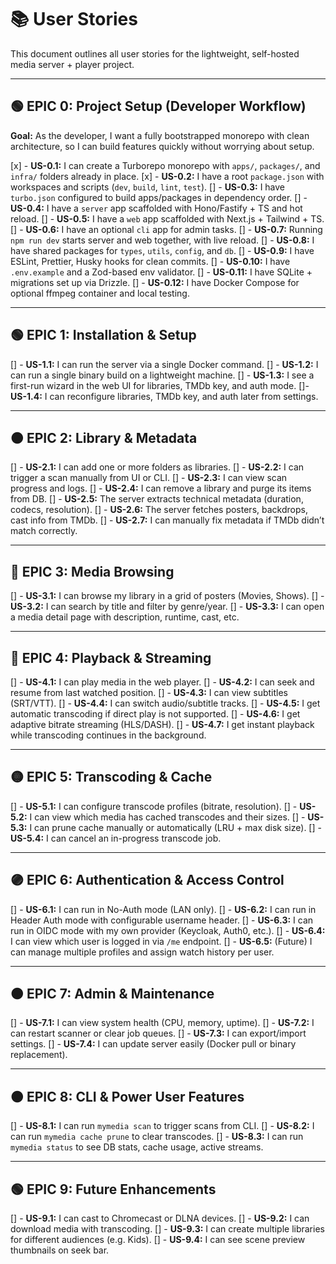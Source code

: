 # 📚 User Stories

This document outlines all user stories for the lightweight, self-hosted media server + player project.

---

## 🟢 EPIC 0: Project Setup (Developer Workflow)

**Goal:** As the developer, I want a fully bootstrapped monorepo with clean architecture, so I can build features quickly without worrying about setup.

[x] - **US-0.1:** I can create a Turborepo monorepo with `apps/`, `packages/`, and `infra/` folders already in place.
[x] - **US-0.2:** I have a root `package.json` with workspaces and scripts (`dev`, `build`, `lint`, `test`).
[] - **US-0.3:** I have `turbo.json` configured to build apps/packages in dependency order.
[] - **US-0.4:** I have a `server` app scaffolded with Hono/Fastify + TS and hot reload.
[] - **US-0.5:** I have a `web` app scaffolded with Next.js + Tailwind + TS.
[] - **US-0.6:** I have an optional `cli` app for admin tasks.
[] - **US-0.7:** Running `npm run dev` starts server and web together, with live reload.
[] - **US-0.8:** I have shared packages for `types`, `utils`, `config`, and `db`.
[] - **US-0.9:** I have ESLint, Prettier, Husky hooks for clean commits.
[] - **US-0.10:** I have `.env.example` and a Zod-based env validator.
[] - **US-0.11:** I have SQLite + migrations set up via Drizzle.
[] - **US-0.12:** I have Docker Compose for optional ffmpeg container and local testing.

---

## 🟢 EPIC 1: Installation & Setup

[] - **US-1.1:** I can run the server via a single Docker command.
[] - **US-1.2:** I can run a single binary build on a lightweight machine.
[] - **US-1.3:** I see a first-run wizard in the web UI for libraries, TMDb key, and auth mode.
[]- **US-1.4:** I can reconfigure libraries, TMDb key, and auth later from settings.

---

## 🟠 EPIC 2: Library & Metadata

[] - **US-2.1:** I can add one or more folders as libraries.
[] - **US-2.2:** I can trigger a scan manually from UI or CLI.
[] - **US-2.3:** I can view scan progress and logs.
[] - **US-2.4:** I can remove a library and purge its items from DB.
[] - **US-2.5:** The server extracts technical metadata (duration, codecs, resolution).
[] - **US-2.6:** The server fetches posters, backdrops, cast info from TMDb.
[] - **US-2.7:** I can manually fix metadata if TMDb didn’t match correctly.

---

## 🔵 EPIC 3: Media Browsing

[] - **US-3.1:** I can browse my library in a grid of posters (Movies, Shows).
[] - **US-3.2:** I can search by title and filter by genre/year.
[] - **US-3.3:** I can open a media detail page with description, runtime, cast, etc.

---

## 🔴 EPIC 4: Playback & Streaming

[] - **US-4.1:** I can play media in the web player.
[] - **US-4.2:** I can seek and resume from last watched position.
[] - **US-4.3:** I can view subtitles (SRT/VTT).
[] - **US-4.4:** I can switch audio/subtitle tracks.
[] - **US-4.5:** I get automatic transcoding if direct play is not supported.
[] - **US-4.6:** I get adaptive bitrate streaming (HLS/DASH).
[] - **US-4.7:** I get instant playback while transcoding continues in the background.

---

## 🟡 EPIC 5: Transcoding & Cache

[] - **US-5.1:** I can configure transcode profiles (bitrate, resolution).
[] - **US-5.2:** I can view which media has cached transcodes and their sizes.
[] - **US-5.3:** I can prune cache manually or automatically (LRU + max disk size).
[] - **US-5.4:** I can cancel an in-progress transcode job.

---

## 🟣 EPIC 6: Authentication & Access Control

[] - **US-6.1:** I can run in No-Auth mode (LAN only).
[] - **US-6.2:** I can run in Header Auth mode with configurable username header.
[] - **US-6.3:** I can run in OIDC mode with my own provider (Keycloak, Auth0, etc.).
[] - **US-6.4:** I can view which user is logged in via `/me` endpoint.
[] - **US-6.5:** (Future) I can manage multiple profiles and assign watch history per user.

---

## 🟤 EPIC 7: Admin & Maintenance

[] - **US-7.1:** I can view system health (CPU, memory, uptime).
[] - **US-7.2:** I can restart scanner or clear job queues.
[] - **US-7.3:** I can export/import settings.
[] - **US-7.4:** I can update server easily (Docker pull or binary replacement).

---

## 🟠 EPIC 8: CLI & Power User Features

[] - **US-8.1:** I can run `mymedia scan` to trigger scans from CLI.
[] - **US-8.2:** I can run `mymedia cache prune` to clear transcodes.
[] - **US-8.3:** I can run `mymedia status` to see DB stats, cache usage, active streams.

---

## 🟢 EPIC 9: Future Enhancements

[] - **US-9.1:** I can cast to Chromecast or DLNA devices.
[] - **US-9.2:** I can download media with transcoding.
[] - **US-9.3:** I can create multiple libraries for different audiences (e.g. Kids).
[] - **US-9.4:** I can see scene preview thumbnails on seek bar.

